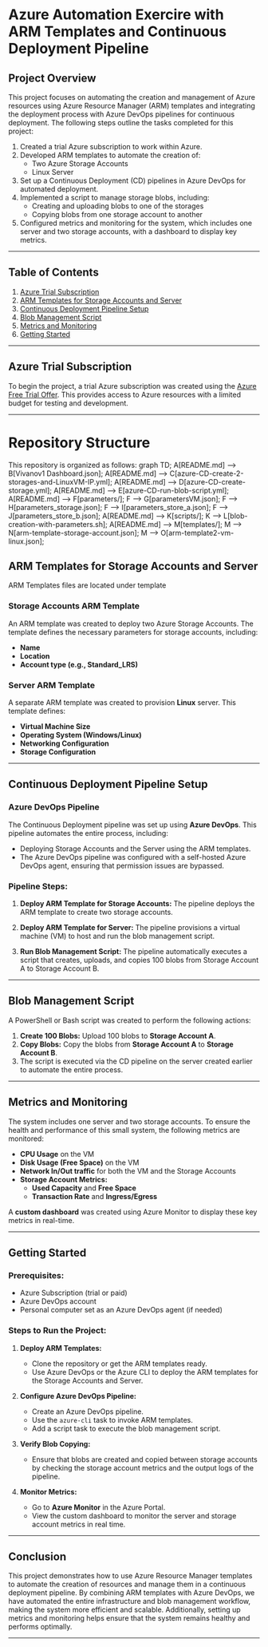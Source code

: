 # Azure Automation Exercire with ARM Templates and Continuous Deployment Pipeline

## Project Overview
This project focuses on automating the creation and management of Azure resources using Azure Resource Manager (ARM) templates and integrating the deployment process with Azure DevOps pipelines for continuous deployment. The following steps outline the tasks completed for this project:

1. Created a trial Azure subscription to work within Azure.
2. Developed ARM templates to automate the creation of:
   - Two Azure Storage Accounts
   - Linux Server
3. Set up a Continuous Deployment (CD) pipelines in Azure DevOps for automated deployment.
4. Implemented a script to manage storage blobs, including:
   - Creating and uploading blobs to one of the storages
   - Copying blobs from one storage account to another
5. Configured metrics and monitoring for the system, which includes one server and two storage accounts, with a dashboard to display key metrics.

---

## Table of Contents
1. [Azure Trial Subscription](#azure-trial-subscription)
2. [ARM Templates for Storage Accounts and Server](#arm-templates-for-storage-accounts-and-server)
3. [Continuous Deployment Pipeline Setup](#continuous-deployment-pipeline-setup)
4. [Blob Management Script](#blob-management-script)
5. [Metrics and Monitoring](#metrics-and-monitoring)
6. [Getting Started](#getting-started)

---

## Azure Trial Subscription
To begin the project, a trial Azure subscription was created using the [Azure Free Trial Offer](https://azure.microsoft.com/en-in/pricing/offers/ms-azr-0044p). This provides access to Azure resources with a limited budget for testing and development.

---
# Repository Structure

This repository is organized as follows:
graph TD;
    A[README.md] --> B[Vivanov1 Dashboard.json];
    A[README.md] --> C[azure-CD-create-2-storages-and-LinuxVM-IP.yml];
    A[README.md] --> D[azure-CD-create-storage.yml];
    A[README.md] --> E[azure-CD-run-blob-script.yml];
    A[README.md] --> F[parameters/];
    F --> G[parametersVM.json];
    F --> H[parameters_storage.json];
    F --> I[parameters_store_a.json];
    F --> J[parameters_store_b.json];
    A[README.md] --> K[scripts/];
    K --> L[blob-creation-with-parameters.sh];
    A[README.md] --> M[templates/];
    M --> N[arm-template-storage-account.json];
    M --> O[arm-template2-vm-linux.json];


## ARM Templates for Storage Accounts and Server

ARM Templates files are located under template 
### Storage Accounts ARM Template
An ARM template was created to deploy two Azure Storage Accounts. The template defines the necessary parameters for storage accounts, including:
- **Name**
- **Location**
- **Account type (e.g., Standard_LRS)**

### Server ARM Template
A separate ARM template was created to provision  **Linux** server. This template defines:
- **Virtual Machine Size**
- **Operating System (Windows/Linux)**
- **Networking Configuration**
- **Storage Configuration**

---

## Continuous Deployment Pipeline Setup

### Azure DevOps Pipeline
The Continuous Deployment pipeline was set up using **Azure DevOps**. This pipeline automates the entire process, including:
- Deploying Storage Accounts and the Server using the ARM templates.
- The Azure DevOps pipeline was configured with a self-hosted Azure DevOps agent, ensuring that permission issues are bypassed.

### Pipeline Steps:
1. **Deploy ARM Template for Storage Accounts:**
   The pipeline deploys the ARM template to create two storage accounts.
   
2. **Deploy ARM Template for Server:**
   The pipeline provisions a virtual machine (VM) to host and run the blob management script.

3. **Run Blob Management Script:**
   The pipeline automatically executes a script that creates, uploads, and copies 100 blobs from Storage Account A to Storage Account B.

---

## Blob Management Script

A PowerShell or Bash script was created to perform the following actions:
1. **Create 100 Blobs:** Upload 100 blobs to **Storage Account A**.
2. **Copy Blobs:** Copy the blobs from **Storage Account A** to **Storage Account B**.
3. The script is executed via the CD pipeline on the server created earlier to automate the entire process.

---

## Metrics and Monitoring

The system includes one server and two storage accounts. To ensure the health and performance of this small system, the following metrics are monitored:

- **CPU Usage** on the VM
- **Disk Usage (Free Space)** on the VM
- **Network In/Out traffic** for both the VM and the Storage Accounts
- **Storage Account Metrics:**
   - **Used Capacity** and **Free Space**
   - **Transaction Rate** and **Ingress/Egress**

A **custom dashboard** was created using Azure Monitor to display these key metrics in real-time.

---

## Getting Started

### Prerequisites:
- Azure Subscription (trial or paid)
- Azure DevOps account
- Personal computer set as an Azure DevOps agent (if needed)

### Steps to Run the Project:
1. **Deploy ARM Templates:**
   - Clone the repository or get the ARM templates ready.
   - Use Azure DevOps or the Azure CLI to deploy the ARM templates for the Storage Accounts and Server.
   
2. **Configure Azure DevOps Pipeline:**
   - Create an Azure DevOps pipeline.
   - Use the `azure-cli` task to invoke ARM templates.
   - Add a script task to execute the blob management script.

3. **Verify Blob Copying:**
   - Ensure that blobs are created and copied between storage accounts by checking the storage account metrics and the output logs of the pipeline.

4. **Monitor Metrics:**
   - Go to **Azure Monitor** in the Azure Portal.
   - View the custom dashboard to monitor the server and storage account metrics in real time.

---

## Conclusion

This project demonstrates how to use Azure Resource Manager templates to automate the creation of resources and manage them in a continuous deployment pipeline. By combining ARM templates with Azure DevOps, we have automated the entire infrastructure and blob management workflow, making the system more efficient and scalable. Additionally, setting up metrics and monitoring helps ensure that the system remains healthy and performs optimally.

---


